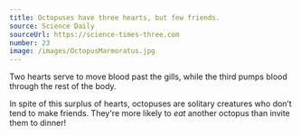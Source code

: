 ```yaml
---
title: Octopuses have three hearts, but few friends.
source: Science Daily
sourceUrl: https://science-times-three.com
number: 23
image: /images/OctopusMarmoratus.jpg
---
```


Two hearts serve to move blood past the gills, while the third pumps blood through the rest of the body.

In spite of this surplus of hearts, octopuses are solitary creatures who don’t tend to make friends. They're more likely to _eat_ another octopus than invite them to dinner!
